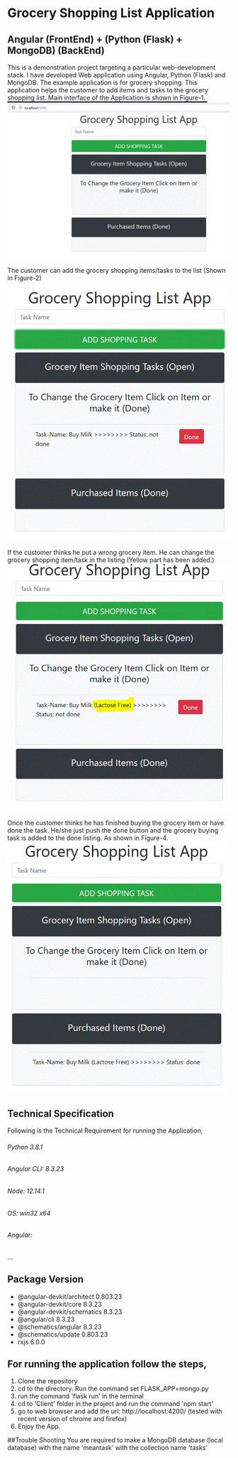 # Grocery Shopping List Application
## Angular (FrontEnd) + (Python (Flask) + MongoDB) (BackEnd)
This is a demonstration project targeting a particular web-development stack.
I have developed Web application using Angular, Python (Flask) and MongoDB. The example application is for grocery shopping. 
This application helps the customer to add items and tasks to the grocery shopping list. Main interface of the Application is shown in Figure-1.
![Figure 1- Main Grocery Listing App](https://github.com/saadbinabid1/AngFlasMondb/blob/master/Demo_Pictures/pic1.GIF)

The customer can add the grocery shopping items/tasks to the list (Shown in Figure-2)

![Figure 2- Add Grocery Buying Task](https://github.com/saadbinabid1/AngFlasMondb/blob/master/Demo_Pictures/pic2.GIF)

If the customer thinks he put a wrong grocery item. He can change the grocery shopping item/task in the listing (Yellow part has been added.)
![Figure 3- You can also change the text of the grocery buying task](https://github.com/saadbinabid1/AngFlasMondb/blob/master/Demo_Pictures/pic3.GIF)

Once the customer thinks he has finished buying the grocery item or have done the task. He/she just push the done button and the grocery buying task is added to the done listing. As shown in Figure-4.
![Figure 4- Click Done button to make the task done](https://github.com/saadbinabid1/AngFlasMondb/blob/master/Demo_Pictures/pic4.GIF)

## Technical Specification
Following is the Technical Requirement for running the Application,

###### Python 3.8.1
###### Angular CLI: 8.3.23
###### Node: 12.14.1
###### OS: win32 x64
###### Angular:
...

Package                      Version
------------------------------------------------------
- @angular-devkit/architect    0.803.23
- @angular-devkit/core         8.3.23
- @angular-devkit/schematics   8.3.23
- @angular/cli                 8.3.23
- @schematics/angular          8.3.23
- @schematics/update           0.803.23
- rxjs                         6.0.0

## For running the application follow the steps,
         
1. Clone the repository
2. cd to the directory. Run the command set FLASK_APP=mongo.py
3. run the command 'flask run' in the terminal
4. cd to 'Client' folder in the project and run the command 'npm start'
5. go to web browser and add the url: http://localhost:4200/ (tested with recent version of chrome and firefox)
6. Enjoy the App.

##Trouble Shooting
You are required to make a MongoDB database (local database) with the name 'meantask' with the collection name 'tasks'